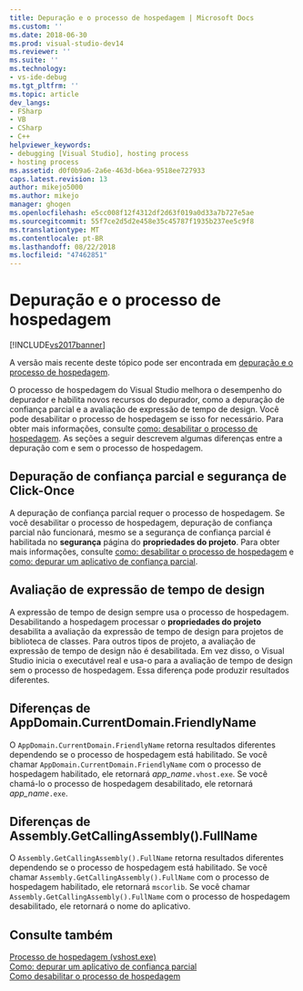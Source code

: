 ```yaml
---
title: Depuração e o processo de hospedagem | Microsoft Docs
ms.custom: ''
ms.date: 2018-06-30
ms.prod: visual-studio-dev14
ms.reviewer: ''
ms.suite: ''
ms.technology:
- vs-ide-debug
ms.tgt_pltfrm: ''
ms.topic: article
dev_langs:
- FSharp
- VB
- CSharp
- C++
helpviewer_keywords:
- debugging [Visual Studio], hosting process
- hosting process
ms.assetid: d0f0b9a6-2a6e-463d-b6ea-9518ee727933
caps.latest.revision: 13
author: mikejo5000
ms.author: mikejo
manager: ghogen
ms.openlocfilehash: e5cc008f12f4312df2d63f019a0d33a7b727e5ae
ms.sourcegitcommit: 55f7ce2d5d2e458e35c45787f1935b237ee5c9f8
ms.translationtype: MT
ms.contentlocale: pt-BR
ms.lasthandoff: 08/22/2018
ms.locfileid: "47462851"
---
```

# <a name="debugging-and-the-hosting-process"></a>Depuração e o processo de hospedagem
[!INCLUDE[vs2017banner](../includes/vs2017banner.md)]

A versão mais recente deste tópico pode ser encontrada em [depuração e o processo de hospedagem](https://docs.microsoft.com/visualstudio/debugger/debugging-and-the-hosting-process).  
  
O processo de hospedagem do Visual Studio melhora o desempenho do depurador e habilita novos recursos do depurador, como a depuração de confiança parcial e a avaliação de expressão de tempo de design. Você pode desabilitar o processo de hospedagem se isso for necessário. Para obter mais informações, consulte [como: desabilitar o processo de hospedagem](../ide/how-to-disable-the-hosting-process.md). As seções a seguir descrevem algumas diferenças entre a depuração com e sem o processo de hospedagem.  
  
## <a name="partial-trust-debugging-and-click-once-security"></a>Depuração de confiança parcial e segurança de Click-Once  
 A depuração de confiança parcial requer o processo de hospedagem. Se você desabilitar o processo de hospedagem, depuração de confiança parcial não funcionará, mesmo se a segurança de confiança parcial é habilitada no **segurança** página do **propriedades do projeto**. Para obter mais informações, consulte [como: desabilitar o processo de hospedagem](../ide/how-to-disable-the-hosting-process.md) e [como: depurar um aplicativo de confiança parcial](../debugger/how-to-debug-a-partial-trust-application.md).  
  
## <a name="design-time-expression-evaluation"></a>Avaliação de expressão de tempo de design  
 A expressão de tempo de design sempre usa o processo de hospedagem. Desabilitando a hospedagem processar o **propriedades do projeto** desabilita a avaliação da expressão de tempo de design para projetos de biblioteca de classes. Para outros tipos de projeto, a avaliação de expressão de tempo de design não é desabilitada. Em vez disso, o Visual Studio inicia o executável real e usa-o para a avaliação de tempo de design sem o processo de hospedagem. Essa diferença pode produzir resultados diferentes.  
  
## <a name="appdomaincurrentdomainfriendlyname-differences"></a>Diferenças de AppDomain.CurrentDomain.FriendlyName  
 O `AppDomain.CurrentDomain.FriendlyName` retorna resultados diferentes dependendo se o processo de hospedagem está habilitado. Se você chamar `AppDomain.CurrentDomain.FriendlyName` com o processo de hospedagem habilitado, ele retornará *app_name*`.vhost.exe`. Se você chamá-lo o processo de hospedagem desabilitado, ele retornará *app_name*`.exe`.  
  
## <a name="assemblygetcallingassemblyfullname-differences"></a>Diferenças de Assembly.GetCallingAssembly().FullName  
 O `Assembly.GetCallingAssembly().FullName` retorna resultados diferentes dependendo se o processo de hospedagem está habilitado. Se você chamar `Assembly.GetCallingAssembly().FullName` com o processo de hospedagem habilitado, ele retornará `mscorlib`. Se você chamar `Assembly.GetCallingAssembly().FullName` com o processo de hospedagem desabilitado, ele retornará o nome do aplicativo.  
  
## <a name="see-also"></a>Consulte também  
 [Processo de hospedagem (vshost.exe)](../ide/hosting-process-vshost-exe.md)   
 [Como: depurar um aplicativo de confiança parcial](../debugger/how-to-debug-a-partial-trust-application.md)   
 [Como desabilitar o processo de hospedagem](../ide/how-to-disable-the-hosting-process.md)



